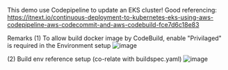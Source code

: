 This demo use Codepipeline to update an EKS cluster!
Good referencing: https://itnext.io/continuous-deployment-to-kubernetes-eks-using-aws-codepipeline-aws-codecommit-and-aws-codebuild-fce7d6c18e83

Remarks
(1) To allow build docker image by CodeBuild, enable "Privilaged" is required in the Environment setup
![image](https://user-images.githubusercontent.com/33850004/133379569-9e74c85b-34cc-4452-9133-dda326934f6d.png)

(2) Build env reference setup (co-relate with buildspec.yaml)
![image](https://user-images.githubusercontent.com/33850004/133384357-f3e2ad8d-b100-4802-9966-d5c60da3350d.png)
